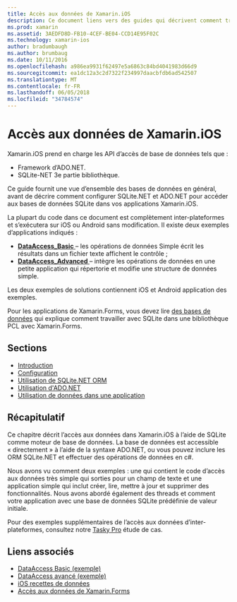 ```yaml
---
title: Accès aux données de Xamarin.iOS
description: Ce document liens vers des guides qui décrivent comment travailler avec des bases de données locales dans une application Xamarin.iOS. Contenu lié traite SQLite.NET, ADO.NET et bien plus encore.
ms.prod: xamarin
ms.assetid: 3AEDFD8D-FB10-4CEF-BE04-CCD14E95F02C
ms.technology: xamarin-ios
author: bradumbaugh
ms.author: brumbaug
ms.date: 10/11/2016
ms.openlocfilehash: a986ea9931f62497e5a6863c84bd4041983d66d9
ms.sourcegitcommit: ea1dc12a3c2d7322f234997daacbfdb6ad542507
ms.translationtype: MT
ms.contentlocale: fr-FR
ms.lasthandoff: 06/05/2018
ms.locfileid: "34784574"
---
```

# <a name="xamarinios-data-access"></a>Accès aux données de Xamarin.iOS

Xamarin.iOS prend en charge les API d’accès de base de données tels que :

-  Framework d’ADO.NET.
-  SQLite-NET 3e partie bibliothèque.

Ce guide fournit une vue d’ensemble des bases de données en général, avant de décrire comment configurer SQLite.NET et ADO.NET pour accéder aux bases de données SQLite dans vos applications Xamarin.iOS. 

La plupart du code dans ce document est complètement inter-plateformes et s’exécutera sur iOS ou Android sans modification. Il existe deux exemples d’applications indiqués :

-  [**DataAccess_Basic** ](https://github.com/xamarin/mobile-samples/tree/master/DataAccess/Basic) – les opérations de données Simple écrit les résultats dans un fichier texte affichent le contrôle ;
-  [**DataAccess_Advanced** ](https://github.com/xamarin/mobile-samples/tree/master/DataAccess/Advanced) – intègre les opérations de données en une petite application qui répertorie et modifie une structure de données simple.

Les deux exemples de solutions contiennent iOS et Android application des exemples.

Pour les applications de Xamarin.Forms, vous devez lire [des bases de données](~/xamarin-forms/app-fundamentals/databases.md) qui explique comment travailler avec SQLite dans une bibliothèque PCL avec Xamarin.Forms.

## <a name="sections"></a>Sections

-  [Introduction](introduction.md)
-  [Configuration](configuration.md)
-  [Utilisation de SQLite.NET ORM](using-sqlite-orm.md)
-  [Utilisation d'ADO.NET](using-adonet.md)
-  [Utilisation de données dans une application](using-data-in-an-app.md)

## <a name="summary"></a>Récapitulatif

Ce chapitre décrit l’accès aux données dans Xamarin.iOS à l’aide de SQLite comme moteur de base de données. La base de données est accessible « directement » à l’aide de la syntaxe ADO.NET, ou vous pouvez inclure les ORM SQLite.NET et effectuer des opérations de données en c#.

Nous avons vu comment deux exemples : une qui contient le code d’accès aux données très simple qui sorties pour un champ de texte et une application simple qui inclut créer, lire, mettre à jour et supprimer des fonctionnalités. Nous avons abordé également des threads et comment votre application avec une base de données SQLite prédéfinie de valeur initiale.

Pour des exemples supplémentaires de l’accès aux données d’inter-plateformes, consultez notre [Tasky Pro](~/cross-platform/app-fundamentals/building-cross-platform-applications/case-study-tasky.md) étude de cas.

## <a name="related-links"></a>Liens associés

- [DataAccess Basic (exemple)](https://github.com/xamarin/mobile-samples/tree/master/DataAccess/Basic)
- [DataAccess avancé (exemple)](https://github.com/xamarin/mobile-samples/tree/master/DataAccess/Advanced)
- [iOS recettes de données](https://developer.xamarin.com/recipes/ios/data/sqlite/)
- [Accès aux données de Xamarin.Forms](~/xamarin-forms/app-fundamentals/databases.md)
